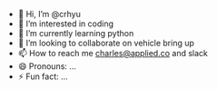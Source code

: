 - 👋 Hi, I’m @crhyu
- 👀 I’m interested in coding
- 🌱 I’m currently learning python
- 💞️ I’m looking to collaborate on vehicle bring up
- 📫 How to reach me charles@applied.co and slack
- 😄 Pronouns: ...
- ⚡ Fun fact: ...

<!---
crhyu/crhyu is a ✨ special ✨ repository because its `README.md` (this file) appears on your GitHub profile.
You can click the Preview link to take a look at your changes.
--->
